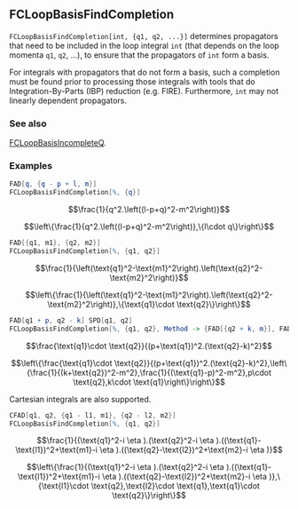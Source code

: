 ## FCLoopBasisFindCompletion

`FCLoopBasisFindCompletion[int, {q1, q2, ...}]` determines propagators that need to be included in the loop integral `int` (that depends on the loop momenta `q1`, `q2`, ...), to ensure that the propagators of `int` form a basis.

For integrals with propagators that do not form a basis, such a completion must be found prior to processing those integrals with tools that do Integration-By-Parts (IBP) reduction (e.g. FIRE). Furthermore, `int` may not linearly dependent propagators.

### See also

[FCLoopBasisIncompleteQ](FCLoopBasisIncompleteQ).

### Examples

```mathematica
FAD[q, {q - p + l, m}]
FCLoopBasisFindCompletion[%, {q}]
```

$$\frac{1}{q^2.\left((l-p+q)^2-m^2\right)}$$

$$\left\{\frac{1}{q^2.\left((l-p+q)^2-m^2\right)},\{l\cdot q\}\right\}$$

```mathematica
FAD[{q1, m1}, {q2, m2}]
FCLoopBasisFindCompletion[%, {q1, q2}]
```

$$\frac{1}{\left(\text{q1}^2-\text{m1}^2\right).\left(\text{q2}^2-\text{m2}^2\right)}$$

$$\left\{\frac{1}{\left(\text{q1}^2-\text{m1}^2\right).\left(\text{q2}^2-\text{m2}^2\right)},\{\text{q1}\cdot \text{q2}\}\right\}$$

```mathematica
FAD[q1 + p, q2 - k] SPD[q1, q2]
FCLoopBasisFindCompletion[%, {q1, q2}, Method -> {FAD[{q2 + k, m}], FAD[{q1 - p, m}], SPD[p, q2], SPD[k, q1]}]
```

$$\frac{\text{q1}\cdot \text{q2}}{(p+\text{q1})^2.(\text{q2}-k)^2}$$

$$\left\{\frac{\text{q1}\cdot \text{q2}}{(p+\text{q1})^2.(\text{q2}-k)^2},\left\{\frac{1}{(k+\text{q2})^2-m^2},\frac{1}{(\text{q1}-p)^2-m^2},p\cdot \text{q2},k\cdot \text{q1}\right\}\right\}$$

Cartesian integrals are also supported.

```mathematica
CFAD[q1, q2, {q1 - l1, m1}, {q2 - l2, m2}]
FCLoopBasisFindCompletion[%, {q1, q2}]
```

$$\frac{1}{(\text{q1}^2-i \eta ).(\text{q2}^2-i \eta ).((\text{q1}-\text{l1})^2+\text{m1}-i \eta ).((\text{q2}-\text{l2})^2+\text{m2}-i \eta )}$$

$$\left\{\frac{1}{(\text{q1}^2-i \eta ).(\text{q2}^2-i \eta ).((\text{q1}-\text{l1})^2+\text{m1}-i \eta ).((\text{q2}-\text{l2})^2+\text{m2}-i \eta )},\{\text{l1}\cdot \text{q2},\text{l2}\cdot \text{q1},\text{q1}\cdot \text{q2}\}\right\}$$